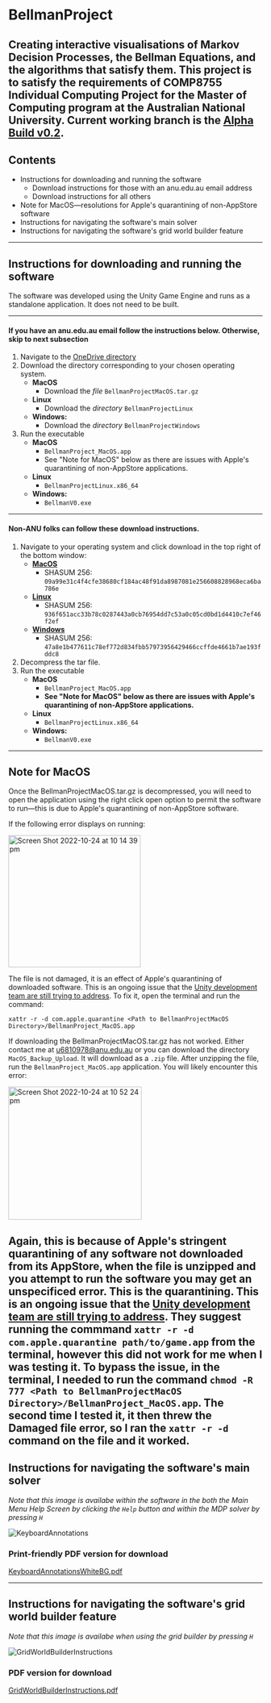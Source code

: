 # BellmanProject
Creating interactive visualisations of Markov Decision Processes, the Bellman Equations, and the algorithms that satisfy them. This project is to satisfy the requirements
of COMP8755 Individual Computing Project for the Master of Computing program at the Australian National University.
Current working branch is the [Alpha Build v0.2](https://github.com/crh82/BellmanProject/tree/AlphaBuildv02).
---
## Contents
- Instructions for downloading and running the software
  - Download instructions for those with an anu.edu.au email address
  - Download instructions for all others
- Note for MacOS—resolutions for Apple's quarantining of non-AppStore software
- Instructions for navigating the software's main solver
- Instructions for navigating the software's grid world builder feature
---
## Instructions for downloading and running the software



The software was developed using the Unity Game Engine and runs as a standalone application. It does not need to be built.

---
#### If you have an anu.edu.au email follow the instructions below. Otherwise, skip to next subsection 
1. Navigate to the [OneDrive directory](https://anu365-my.sharepoint.com/:f:/g/personal/u6810978_anu_edu_au/EtVr8-Dew_hDkou9th8lGskBYH0H0HppADKREnGeMQGZeg?e=SmK61w)
2. Download the directory corresponding to your chosen operating system.
   - **MacOS**
     - Download the *file* `BellmanProjectMacOS.tar.gz`
   - **Linux**
     - Download the *directory* `BellmanProjectLinux`
   - **Windows:**
     - Download the *directory* `BellmanProjectWindows`
3. Run the executable 
   - **MacOS**
     - `BellmanProject_MacOS.app`
     - See "Note for MacOS" below as there are issues with Apple's quarantining of non-AppStore applications.
   - **Linux**
     - `BellmanProjectLinux.x86_64`
   - **Windows:**
     - `BellmanV0.exe`
---
#### Non-ANU folks can follow these download instructions. 
1. Navigate to your operating system and click download in the top right of the bottom window: 
   - [**MacOS**](https://github.com/crh82/BellmanProject/blob/AlphaBuildv02/BellmanProjectMacOS.tar.gz)
     - SHASUM 256: `09a99e31c4f4cfe38680cf184ac48f91da8987081e256608828968eca6ba786e`
   - [**Linux**](https://github.com/crh82/BellmanProject/blob/AlphaBuildv02/BellmanProjectLinux.tar.gz)
     - SHASUM 256: `936f651acc33b78c0287443a0cb76954dd7c53a0c05cd0bd1d4410c7ef46f2ef`
   - [**Windows**](https://github.com/crh82/BellmanProject/blob/AlphaBuildv02/BellmanProjectWindows.tar.gz)
     - SHASUM 256: `47a8e1b477611c78ef772d834fbb57973956429466ccffde4661b7ae193fddc8`
2. Decompress the tar file.
3. Run the executable 
   - **MacOS**
     - `BellmanProject_MacOS.app`
     - **See "Note for MacOS" below as there are issues with Apple's quarantining of non-AppStore applications.**
   - **Linux**
     - `BellmanProjectLinux.x86_64`
   - **Windows:**
     - `BellmanV0.exe`
---
## Note for MacOS
Once the BellmanProjectMacOS.tar.gz is decompressed, you will need to open the application using the right click open option to permit the software to run—this is due to Apple's quarantining of non-AppStore software.

If the following error displays on running:

<img width="262" alt="Screen Shot 2022-10-24 at 10 14 39 pm" src="https://user-images.githubusercontent.com/103348212/197514079-8a70f959-54a7-4ac3-9022-7dcf8adf0946.png">

The file is not damaged, it is an effect of Apple's quarantining of downloaded software. This is an ongoing issue that the [Unity development team are still trying to address](https://issuetracker.unity3d.com/issues/macos-builds-now-contain-a-quarantine-attribute?page=1#comments). To fix it, open the terminal and run the command:

`xattr -r -d com.apple.quarantine <Path to BellmanProjectMacOS Directory>/BellmanProject_MacOS.app`

If downloading the BellmanProjectMacOS.tar.gz has not worked. Either contact me at u6810978@anu.edu.au or you can download the directory `MacOS_Backup_Upload`. It will download as a `.zip` file. After unzipping the file, run the `BellmanProject_MacOS.app` application. You will likely encounter this error:

<img width="264" alt="Screen Shot 2022-10-24 at 10 52 24 pm" src="https://user-images.githubusercontent.com/103348212/197520273-9ce0e387-2fbf-4be4-9824-e50451abc395.png">
 
Again, this is because of Apple's stringent quarantining of any software not downloaded from its AppStore, when the file is unzipped and you attempt to run the software you may get an unspecificed error. This is the quarantining. This is an ongoing issue that the [Unity development team are still trying to address](https://issuetracker.unity3d.com/issues/macos-builds-now-contain-a-quarantine-attribute?page=1#comments). They suggest running the commmand `xattr -r -d com.apple.quarantine path/to/game.app` from the terminal, however this did not work for me when I was testing it. To bypass the issue, in the terminal, I needed to run the command `chmod -R 777 <Path to BellmanProjectMacOS Directory>/BellmanProject_MacOS.app`. The second time I tested it, it then threw the Damaged file error, so I ran the `xattr -r -d ` command on the file and it worked.
---
## Instructions for navigating the software's main solver
*Note that this image is availabe within the software in the both the Main Menu Help Screen by clicking the `Help` button and within the MDP solver by pressing `H`*

![KeyboardAnnotations](https://user-images.githubusercontent.com/103348212/197325505-adecfe79-1b6e-4fe7-a5f3-5d9cc6b5b9ad.png)

### Print-friendly PDF version for download 
[KeyboardAnnotationsWhiteBG.pdf](https://github.com/crh82/BellmanProject/files/9851299/KeyboardAnnotationsWhiteBG.pdf)

---
## Instructions for navigating the software's grid world builder feature
*Note that this image is availabe when using the grid builder by pressing `H`*

![GridWorldBuilderInstructions](https://user-images.githubusercontent.com/103348212/197515742-51bbaad3-56d8-40e4-bc67-18f9b41f06a7.png)

### PDF version for download
[GridWorldBuilderInstructions.pdf](https://github.com/crh82/BellmanProject/files/9851255/GridWorldBuilderInstructions.pdf)


